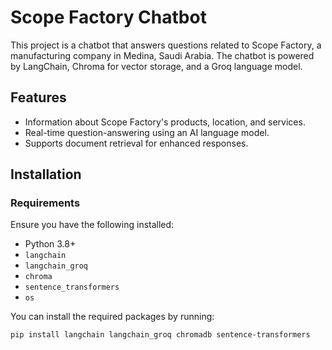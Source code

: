 # Scope Factory Chatbot

This project is a chatbot that answers questions related to Scope Factory, a manufacturing company in Medina, Saudi Arabia. The chatbot is powered by LangChain, Chroma for vector storage, and a Groq language model.

## Features
- Information about Scope Factory's products, location, and services.
- Real-time question-answering using an AI language model.
- Supports document retrieval for enhanced responses.

## Installation

### Requirements
Ensure you have the following installed:
- Python 3.8+
- `langchain`
- `langchain_groq`
- `chroma`
- `sentence_transformers`
- `os`

You can install the required packages by running:

```bash
pip install langchain langchain_groq chromadb sentence-transformers
